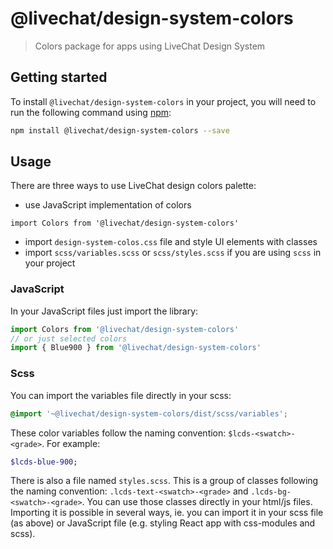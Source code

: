# @livechat/design-system-colors

> Colors package for apps using LiveChat Design System

## Getting started

To install `@livechat/design-system-colors` in your project, you will need to run the following
command using [npm](https://www.npmjs.com/):

```bash
npm install @livechat/design-system-colors --save
```

## Usage

There are three ways to use LiveChat design colors palette:
- use JavaScript implementation of colors
```
import Colors from '@livechat/design-system-colors'
```
- import `design-system-colos.css` file and style UI elements with classes
- import `scss/variables.scss` or `scss/styles.scss` if you are using `scss` in your project

### JavaScript

In your JavaScript files just import the library:

```js
import Colors from '@livechat/design-system-colors'
// or just selected colors
import { Blue900 } from '@livechat/design-system-colors'
```

### Scss

You can import the variables file directly in your scss:

```scss
@import '~@livechat/design-system-colors/dist/scss/variables';
```

These color variables follow the naming convention: `$lcds-<swatch>-<grade>`.
For example:

```scss
$lcds-blue-900;
```

There is also a file named `styles.scss`. This is a group of classes following the naming convention: `.lcds-text-<swatch>-<grade>` and `.lcds-bg-<swatch>-<grade>`. You can use those classes directly in your html/js files. Importing it is possible in several ways, ie. you can import it in your scss file (as above) or JavaScript file (e.g. styling React app with css-modules and scss).
